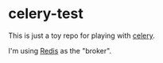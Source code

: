 celery-test
===========

This is just a toy repo for playing with [celery](http://docs.celeryproject.org/).

I'm using [Redis](https://redis.io/documentation) as the "broker".
